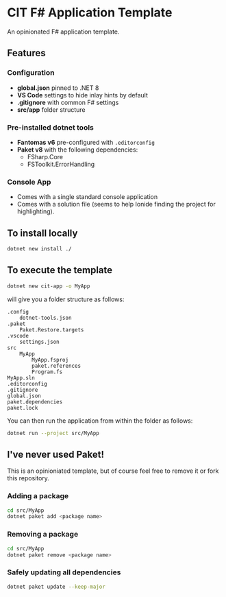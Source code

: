 # CIT F# Application Template
An opinionated F# application template.

## Features

### Configuration
* **global.json** pinned to .NET 8
* **VS Code** settings to hide inlay hints by default
* **.gitignore** with common F# settings
* **src/app** folder structure

### Pre-installed dotnet tools
* **Fantomas v6** pre-configured with `.editorconfig`
* **Paket v8** with the following dependencies:
    * FSharp.Core
    * FSToolkit.ErrorHandling

### Console App
* Comes with a single standard console application
* Comes with a solution file (seems to help Ionide finding the project for highlighting).

## To install locally
```bash
dotnet new install ./
```

## To execute the template
```bash
dotnet new cit-app -o MyApp
```

will give you a folder structure as follows:

```
.config
    dotnet-tools.json
.paket
    Paket.Restore.targets
.vscode
    settings.json
src
    MyApp
        MyApp.fsproj
        paket.references
        Program.fs
MyApp.sln
.editorconfig
.gitignore
global.json
paket.dependencies
paket.lock
```

You can then run the application from within the folder as follows:

```bash
dotnet run --project src/MyApp
```

## I've never used Paket!
This is an opinioniated template, but of course feel free to remove it or fork this repository.

### Adding a package
```bash
cd src/MyApp
dotnet paket add <package name>
```
### Removing a package
```bash
cd src/MyApp
dotnet paket remove <package name>
```
### Safely updating all dependencies
```bash
dotnet paket update --keep-major
```